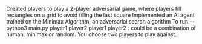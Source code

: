 Created players to play a 2-player adversarial game, where players fill rectangles on a grid to avoid filling the last square
Implemented an AI agent trained on the Minimax Algorithm, an adversarial search algorithm
To run -- python3 main.py player1 player2
player1 player2 : could be a combination of human, minimax or random. You choose two players to play against.

